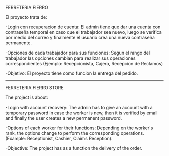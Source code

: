 FERRETERIA FIERRO

El proyecto trata de:

-Login con recuperacion de cuenta: 
El admin tiene que dar una cuenta con contraseña temporal en caso que el trabajador sea nuevo, luego se verifica por medio del correo y finalmente el usuario crea una nueva contraseña permanente. 

-Opciones de cada trabajador para sus funciones: 
Segun el rango del trabajador las opciones cambian para realizar sus operaciones correspondientes (Ejemplo: Recepcionista, Cajero, Recepcion de Reclamos)

-Objetivo: 
El proyecto tiene como funcion la entrega del pedido.

-----------------

FERRETERIA FIERRO STORE

The project is about:

-Login with account recovery: 
The admin has to give an account with a temporary password in case the worker is new, then it is verified by email and finally the user creates a new permanent password. 

-Options of each worker for their functions: 
Depending on the worker's rank, the options change to perform the corresponding operations. (Example: Receptionist, Cashier, Claims Reception).

-Objective: 
The project has as a function the delivery of the order.
